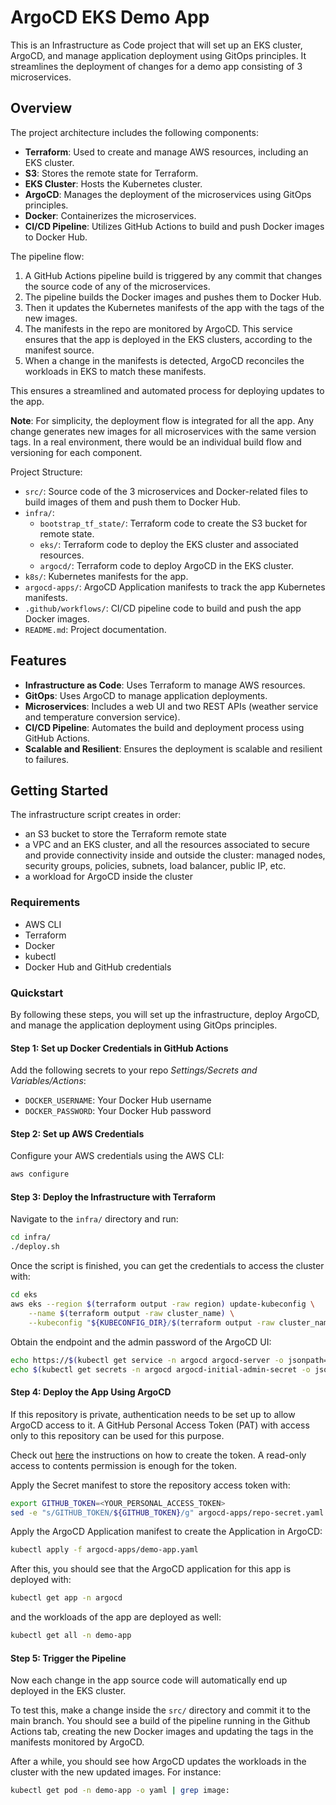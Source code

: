 # ArgoCD EKS Demo App

This is an Infrastructure as Code project that will set up an EKS cluster, ArgoCD, and manage application deployment using GitOps principles. It streamlines the deployment of changes for a demo app consisting of 3 microservices.

## Overview

The project architecture includes the following components:

- **Terraform**: Used to create and manage AWS resources, including an EKS cluster.
- **S3**: Stores the remote state for Terraform.
- **EKS Cluster**: Hosts the Kubernetes cluster.
- **ArgoCD**: Manages the deployment of the microservices using GitOps principles.
- **Docker**: Containerizes the microservices.
- **CI/CD Pipeline**: Utilizes GitHub Actions to build and push Docker images to Docker Hub.

The pipeline flow:
1. A GitHub Actions pipeline build is triggered by any commit that changes the source code of any of the microservices.
2. The pipeline builds the Docker images and pushes them to Docker Hub.
3. Then it updates the Kubernetes manifests of the app with the tags of the new images.
4. The manifests in the repo are monitored by ArgoCD. This service ensures that the app is deployed in the EKS clusters, according to the manifest source.
5. When a change in the manifests is detected, ArgoCD reconciles the workloads in EKS to match these manifests.

This ensures a streamlined and automated process for deploying updates to the app.

**Note**: For simplicity, the deployment flow is integrated for all the app. Any change generates new images for all microservices with the same version tags. In a real environment, there would be an individual build flow and versioning for each component.

Project Structure:

- `src/`: Source code of the 3 microservices and Docker-related files to build images of them and push them to Docker Hub.
- `infra/`:
  - `bootstrap_tf_state/`: Terraform code to create the S3 bucket for remote state.
  - `eks/`: Terraform code to deploy the EKS cluster and associated resources.
  - `argocd/`: Terraform code to deploy ArgoCD in the EKS cluster.
- `k8s/`: Kubernetes manifests for the app.
- `argocd-apps/`: ArgoCD Application manifests to track the app Kubernetes manifests.
- `.github/workflows/`: CI/CD pipeline code to build and push the app Docker images.
- `README.md`: Project documentation.

## Features

- **Infrastructure as Code**: Uses Terraform to manage AWS resources.
- **GitOps**: Uses ArgoCD to manage application deployments.
- **Microservices**: Includes a web UI and two REST APIs (weather service and temperature conversion service).
- **CI/CD Pipeline**: Automates the build and deployment process using GitHub Actions.
- **Scalable and Resilient**: Ensures the deployment is scalable and resilient to failures.

## Getting Started

The infrastructure script creates in order:
- an S3 bucket to store the Terraform remote state
- a VPC and an EKS cluster, and all the resources associated to secure and provide connectivity inside and outside the cluster: managed nodes, security groups, policies, subnets, load balancer, public IP, etc.
- a workload for ArgoCD inside the cluster

### Requirements

- AWS CLI
- Terraform
- Docker
- kubectl
- Docker Hub and GitHub credentials

### Quickstart

By following these steps, you will set up the infrastructure, deploy ArgoCD, and manage the application deployment using GitOps principles.

#### Step 1: Set up Docker Credentials in GitHub Actions

Add the following secrets to your repo *Settings/Secrets and Variables/Actions*:
- `DOCKER_USERNAME`: Your Docker Hub username
- `DOCKER_PASSWORD`: Your Docker Hub password

#### Step 2: Set up AWS Credentials

Configure your AWS credentials using the AWS CLI:
```sh
aws configure
```

#### Step 3: Deploy the Infrastructure with Terraform

Navigate to the `infra/` directory and run:
```sh
cd infra/
./deploy.sh
```

Once the script is finished, you can get the credentials to access the cluster with:
```sh
cd eks
aws eks --region $(terraform output -raw region) update-kubeconfig \
    --name $(terraform output -raw cluster_name) \
    --kubeconfig "${KUBECONFIG_DIR}/$(terraform output -raw cluster_name).yaml"
```

Obtain the endpoint and the admin password of the ArgoCD UI:
```sh
echo https://$(kubectl get service -n argocd argocd-server -o jsonpath='{.status.loadBalancer.ingress[0].hostname}')
echo $(kubectl get secrets -n argocd argocd-initial-admin-secret -o jsonpath='{.data.password}' | base64 --decode)
```

#### Step 4: Deploy the App Using ArgoCD

If this repository is private, authentication needs to be set up to allow ArgoCD access to it. A GitHub Personal Access Token (PAT) with access only to this repository can be used for this purpose.

Check out [here](https://docs.github.com/en/authentication/keeping-your-account-and-data-secure/managing-your-personal-access-tokens#creating-a-fine-grained-personal-access-token) the instructions on how to create the token. A read-only access to contents permission is enough for the token.

Apply the Secret manifest to store the repository access token with:
```sh
export GITHUB_TOKEN=<YOUR_PERSONAL_ACCESS_TOKEN>
sed -e "s/GITHUB_TOKEN/${GITHUB_TOKEN}/g" argocd-apps/repo-secret.yaml | kubectl apply -f -
```

Apply the ArgoCD Application manifest to create the Application in ArgoCD:
```sh
kubectl apply -f argocd-apps/demo-app.yaml
```

After this, you should see that the ArgoCD application for this app is deployed with:
```sh
kubectl get app -n argocd
```

and the workloads of the app are deployed as well:
```sh
kubectl get all -n demo-app
```

#### Step 5: Trigger the Pipeline

Now each change in the app source code will automatically end up deployed in the EKS cluster.

To test this, make a change inside the `src/` directory and commit it to the main branch. You should see a build of the pipeline running in the Github Actions tab, creating the new Docker images and updating the tags in the manifests monitored by ArgoCD.

After a while, you should see how ArgoCD updates the workloads in the cluster with the new updated images. For instance:
```sh
kubectl get pod -n demo-app -o yaml | grep image:
```
